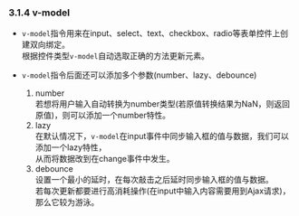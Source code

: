 ### 3.1.4 v-model
* `v-model`指令用来在input、select、text、checkbox、radio等表单控件上创建双向绑定。<br/>
  根据控件类型`v-model`自动选取正确的方法更新元素。

* `v-model`指令后面还可以添加多个参数(number、lazy、debounce) <br/>
  1. number <br/>
     若想将用户输入自动转换为number类型(若原值转换结果为NaN，则返回原值)，则可以添加一个number特性。
  2. lazy <br/>
     在默认情况下，`v-model`在input事件中同步输入框的值与数据，我们可以添加一个lazy特性，<br/>
     从而将数据改到在change事件中发生。
  3. debounce <br/>
     设置一个最小的延时，在每次敲击之后延时同步输入框的值与数据。<br/>
     若每次更新都要进行高消耗操作(在input中输入内容需要用到Ajax请求)，那么它较为游泳。